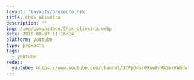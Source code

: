 ```yaml
---
layout: 'layouts/proxecto.njk'
title: Chis oliveira
description: ""
img: /img/comunidade/Chis_oliveira.webp
date: 2010-09-07 11:16:24
platform: youtube
type: proxecto
tags:
  - youtube
redes:
  youtube: https://www.youtube.com/channel/UCPpDNsr0XVwFnRK3erKWhdw
---
```

